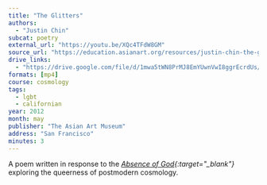 ```yaml
---
title: "The Glitters"
authors:
  - "Justin Chin"
subcat: poetry
external_url: "https://youtu.be/XQc4TFdW8GM"
source_url: "https://education.asianart.org/resources/justin-chin-the-glitters/"
drive_links:
  - "https://drive.google.com/file/d/1mwa5tWN8PrMJ8EmYUwnVwI8ggrEcrdUs/view?usp=drivesdk"
formats: [mp4]
course: cosmology
tags:
  - lgbt
  - californian
year: 2012
month: may
publisher: "The Asian Art Museum"
address: "San Francisco"
minutes: 3
---
```


A poem written in response to the *[Absence of God](https://whitecube.com/exhibitions/exhibition/raqib_shaw_hoxton_square_2009){:target="_blank"}* exploring the queerness of postmodern cosmology.

